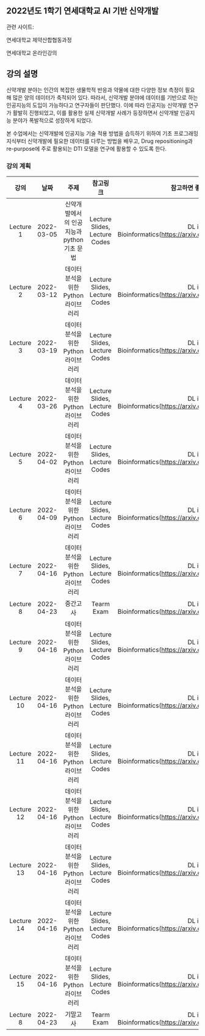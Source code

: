 ## 2022년도 1학기 연세대학교 AI 기반 신약개발

관련 사이트:

연세대학교 제약산합협동과정

연세대학교 온라인강의


## 강의 설명

신약개발 분야는 인간의 복잡한 생물학적 반응과 약물에 대한 다양한 정보 측정이 필요해 많은 양의 데이터가 축적되어 있다. 따라서, 신약개발 분야에 데이터를 기반으로 하는 인공지능의 도입이 가능하다고 연구자들이 판단했다. 이에 따라 인공지능 신약개발 연구가 활발히 진행되었고, 이를 활용한 실제 신약개발 사례가 등장하면서 신약개발 인공지능 분야가 폭발적으로 성장하게 되었다.

 본 수업에서는 신약개발에 인공지능 기술 적용 방법을 습득하기 위하여 기초 프로그래밍 지식부터 신약개발에 필요한 데이터를 다루는 방법을 배우고, Drug repositioning과 re-purpose에 주로 활용되는 DTI 모델을 연구에 활용할 수 있도록 한다.
 
### 강의 계획

|     강의|       날짜|                                   주제|                      참고링크|                                         참고하면 좋은 자료|Reference|
|:-------:|:--------:|:-------------------------------------:|:---------------------------:|:--------------------------------------------------------:|---------|
|Lecture 1|2022-03-05|신약개발에서의 인공지능과 python 기초 문법|Lecture Slides, Lecture Codes|DL in Bioinformatics(https://arxiv.org/pdf/1603.06430.pdf)|---------|
|Lecture 2|2022-03-12|데이터 분석을 위한 Python 라이브러리     |Lecture Slides, Lecture Codes|DL in Bioinformatics(https://arxiv.org/pdf/1603.06430.pdf)|---------|
|Lecture 3|2022-03-19|데이터 분석을 위한 Python 라이브러리     |Lecture Slides, Lecture Codes|DL in Bioinformatics(https://arxiv.org/pdf/1603.06430.pdf)|---------|
|Lecture 4|2022-03-26|데이터 분석을 위한 Python 라이브러리     |Lecture Slides, Lecture Codes|DL in Bioinformatics(https://arxiv.org/pdf/1603.06430.pdf)|---------|
|Lecture 5|2022-04-02|데이터 분석을 위한 Python 라이브러리     |Lecture Slides, Lecture Codes|DL in Bioinformatics(https://arxiv.org/pdf/1603.06430.pdf)|---------|
|Lecture 6|2022-04-09|데이터 분석을 위한 Python 라이브러리     |Lecture Slides, Lecture Codes|DL in Bioinformatics(https://arxiv.org/pdf/1603.06430.pdf)|---------|
|Lecture 7|2022-04-16|데이터 분석을 위한 Python 라이브러리     |Lecture Slides, Lecture Codes|DL in Bioinformatics(https://arxiv.org/pdf/1603.06430.pdf)|---------|
|Lecture 8|2022-04-23|                               중간고사|                   Tearm Exam|DL in Bioinformatics(https://arxiv.org/pdf/1603.06430.pdf)|---------|
|Lecture 9|2022-04-16|데이터 분석을 위한 Python 라이브러리     |Lecture Slides, Lecture Codes|DL in Bioinformatics(https://arxiv.org/pdf/1603.06430.pdf)|---------|
|Lecture 10|2022-04-16|데이터 분석을 위한 Python 라이브러리     |Lecture Slides, Lecture Codes|DL in Bioinformatics(https://arxiv.org/pdf/1603.06430.pdf)|---------|
|Lecture 11|2022-04-16|데이터 분석을 위한 Python 라이브러리     |Lecture Slides, Lecture Codes|DL in Bioinformatics(https://arxiv.org/pdf/1603.06430.pdf)|---------|
|Lecture 12|2022-04-16|데이터 분석을 위한 Python 라이브러리     |Lecture Slides, Lecture Codes|DL in Bioinformatics(https://arxiv.org/pdf/1603.06430.pdf)|---------|
|Lecture 13|2022-04-16|데이터 분석을 위한 Python 라이브러리     |Lecture Slides, Lecture Codes|DL in Bioinformatics(https://arxiv.org/pdf/1603.06430.pdf)|---------|
|Lecture 14|2022-04-16|데이터 분석을 위한 Python 라이브러리     |Lecture Slides, Lecture Codes|DL in Bioinformatics(https://arxiv.org/pdf/1603.06430.pdf)|---------|
|Lecture 15|2022-04-16|데이터 분석을 위한 Python 라이브러리     |Lecture Slides, Lecture Codes|DL in Bioinformatics(https://arxiv.org/pdf/1603.06430.pdf)|---------|
|Lecture 8|2022-04-23|                               기말고사 |                   Tearm Exam|DL in Bioinformatics(https://arxiv.org/pdf/1603.06430.pdf)|---------|







